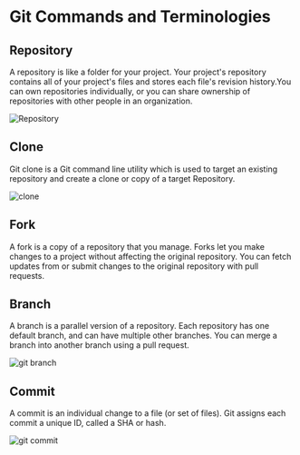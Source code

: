 # Git Commands and Terminologies

  ## Repository
      
A repository is like a folder for your project. Your project's repository contains all of your project's files and 
stores each file's revision history.You can own repositories individually, or you can share ownership of repositories 
with other people in an organization. 


![Repository](https://user-images.githubusercontent.com/54865943/66275735-96212a00-e859-11e9-82b9-3d878254a594.png)

 ## Clone
  
Git clone is a Git command line utility which is used to target an existing repository and create a clone or copy of a target 
Repository.

![clone](https://user-images.githubusercontent.com/54865943/66275783-07f97380-e85a-11e9-922d-3fd1ff344f34.PNG)



 ## Fork
 
A fork is a copy of a repository that you manage. Forks let you make changes to a project without affecting the original repository.
You can fetch updates from or submit changes to the original repository with pull requests.


## Branch

A branch is a parallel version of a repository. Each repository has one default branch, and can have multiple other branches.
You can merge a branch into another branch using a pull request.

![git branch](https://user-images.githubusercontent.com/54865943/66273247-2d798380-e840-11e9-810b-2553875467d8.png)


## Commit

A commit is an individual change to a file (or set of files). Git assigns each commit a unique ID, called a SHA or hash.


![git commit](https://user-images.githubusercontent.com/54865943/66273204-de335300-e83f-11e9-870c-2f8b37febd1f.png)

